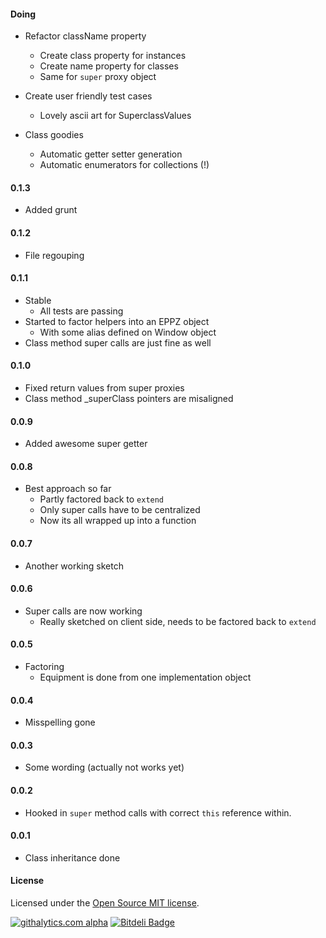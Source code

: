 #### Doing

+ Refactor className property
    + Create class property for instances
    + Create name property for classes
    + Same for `super` proxy object

+ Create user friendly test cases
    + Lovely ascii art for SuperclassValues

+ Class goodies
    + Automatic getter setter generation
    + Automatic enumerators for collections (!)

#### 0.1.3

+ Added grunt


#### 0.1.2

+ File regouping


#### 0.1.1

+ Stable
  + All tests are passing
+ Started to factor helpers into an EPPZ object
  + With some alias defined on Window object
+ Class method super calls are just fine as well


#### 0.1.0

+ Fixed return values from super proxies
+ Class method _superClass pointers are misaligned


#### 0.0.9

+ Added awesome super getter


#### 0.0.8

+ Best approach so far
  + Partly factored back to `extend`
  + Only super calls have to be centralized
  + Now its all wrapped up into a function


#### 0.0.7

+ Another working sketch


#### 0.0.6

+ Super calls are now working
  + Really sketched on client side, needs to be factored back to `extend`


#### 0.0.5

+ Factoring
  + Equipment is done from one implementation object


#### 0.0.4

+ Misspelling gone


#### 0.0.3

+ Some wording (actually not works yet)


#### 0.0.2

+ Hooked in `super` method calls with correct `this` reference within.


#### 0.0.1

+ Class inheritance done


#### License
Licensed under the [Open Source MIT license](http://en.wikipedia.org/wiki/MIT_License).

[![githalytics.com alpha](https://cruel-carlota.pagodabox.com/02949f8d26ad5362c8cbed6962cef669 "githalytics.com")](http://githalytics.com/eppz/eppz-js)
[![Bitdeli Badge](https://d2weczhvl823v0.cloudfront.net/eppz/eppz-js/trend.png)](https://bitdeli.com/free "Bitdeli Badge")
